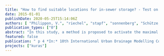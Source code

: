 ```yaml
---
title: "How to find suitable locations for in-sewer storage? - Test on a combined sewer catchment in Berlin"
date: 2015-01-01
publishDate: 2020-05-25T15:14:06Z
authors: [ "Philippon, V.", "riechel", "stapf", "sonnenberg", "Schütze, M.", "Pawlowsky-Reusing, E.", "rouault" ]
publication_types: ["0"]
abstract: "In this study, a method is proposed to activate the maximal in-sewer storage volume of a combined sewer system (CSS) with a limited number of flow regulators to reduce negative impacts of combined sewer overflows (CSO). Based on a detailed analysis of the CSS structure, it indicates suitable locations to install flow regulators. The method has been developed in the programming language R and tested on the Berlin’s biggest CSS. Flow regulators have been implemented in the CSS Infoworks model at the five most suitable locations found and tested for different rainfall conditions. It was found that significant additional in-sewer storage capacity can be activated (~50% of the already existing capacity) leading to CSO volume and pollutant load reductions up to 62% for a three-monthly rain event of 60 minutes duration."
featured: false
publication: " p 4 *In:* 10th International Urban Drainage Modelling Conference. Québec, Canada. 20-23 September 2015"
projects: ["kuras"]
---
```


